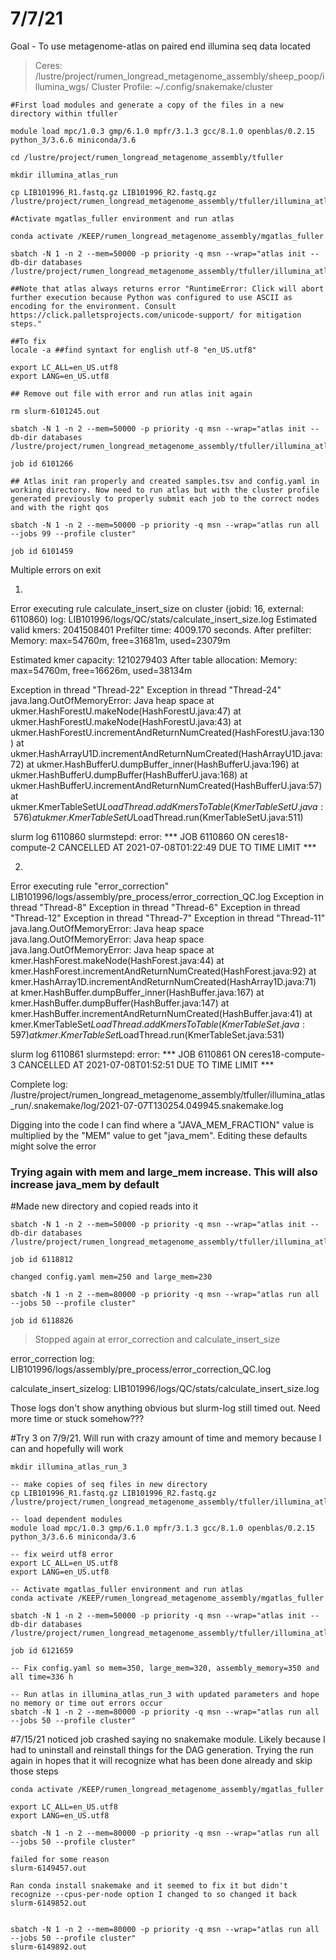 # 7/7/21

Goal - To use metagenome-atlas on paired end illumina seq data located
> Ceres: /lustre/project/rumen_longread_metagenome_assembly/sheep_poop/illumina_wgs/
> Cluster Profile: ~/.config/snakemake/cluster


```
#First load modules and generate a copy of the files in a new directory within tfuller

module load mpc/1.0.3 gmp/6.1.0 mpfr/3.1.3 gcc/8.1.0 openblas/0.2.15 python_3/3.6.6 miniconda/3.6

cd /lustre/project/rumen_longread_metagenome_assembly/tfuller

mkdir illumina_atlas_run

cp LIB101996_R1.fastq.gz LIB101996_R2.fastq.gz /lustre/project/rumen_longread_metagenome_assembly/tfuller/illumina_atlas_run/

#Activate mgatlas_fuller environment and run atlas

conda activate /KEEP/rumen_longread_metagenome_assembly/mgatlas_fuller

sbatch -N 1 -n 2 --mem=50000 -p priority -q msn --wrap="atlas init --db-dir databases /lustre/project/rumen_longread_metagenome_assembly/tfuller/illumina_atlas_run/"

##Note that atlas always returns error "RuntimeError: Click will abort further execution because Python was configured to use ASCII as encoding for the environment. Consult https://click.palletsprojects.com/unicode-support/ for mitigation steps."

##To fix
locale -a ##find syntaxt for english utf-8 "en_US.utf8"

export LC_ALL=en_US.utf8
export LANG=en_US.utf8

## Remove out file with error and run atlas init again

rm slurm-6101245.out

sbatch -N 1 -n 2 --mem=50000 -p priority -q msn --wrap="atlas init --db-dir databases /lustre/project/rumen_longread_metagenome_assembly/tfuller/illumina_atlas_run/"

job id 6101266

## Atlas init ran properly and created samples.tsv and config.yaml in working directory. Now need to run atlas but with the cluster profile generated previously to properly submit each job to the correct nodes and with the right qos

sbatch -N 1 -n 2 --mem=50000 -p priority -q msn --wrap="atlas run all --jobs 99 --profile cluster"

job id 6101459

```

Multiple errors on exit

1.
Error executing rule calculate_insert_size on cluster (jobid: 16, external: 6110860)
log: LIB101996/logs/QC/stats/calculate_insert_size.log
  Estimated valid kmers:          2041508401
Prefilter time: 4009.170 seconds.
After prefilter:
Memory: max=54760m, free=31681m, used=23079m

Estimated kmer capacity:        1210279403
After table allocation:
Memory: max=54760m, free=16626m, used=38134m

Exception in thread "Thread-22" Exception in thread "Thread-24" java.lang.OutOfMemoryError: Java heap space
 at ukmer.HashForestU.makeNode(HashForestU.java:47)
 at ukmer.HashForestU.makeNode(HashForestU.java:43)
 at ukmer.HashForestU.incrementAndReturnNumCreated(HashForestU.java:130)
 at ukmer.HashArrayU1D.incrementAndReturnNumCreated(HashArrayU1D.java:72)
 at ukmer.HashBufferU.dumpBuffer_inner(HashBufferU.java:196)
 at ukmer.HashBufferU.dumpBuffer(HashBufferU.java:168)
 at ukmer.HashBufferU.incrementAndReturnNumCreated(HashBufferU.java:57)
 at ukmer.KmerTableSetU$LoadThread.addKmersToTable(KmerTableSetU.java:576)
 at ukmer.KmerTableSetU$LoadThread.run(KmerTableSetU.java:511)

slurm log 6110860
slurmstepd: error: *** JOB 6110860 ON ceres18-compute-2 CANCELLED AT 2021-07-08T01:22:49 DUE TO TIME LIMIT ***

2.
Error executing rule "error_correction"
LIB101996/logs/assembly/pre_process/error_correction_QC.log
Exception in thread "Thread-8" Exception in thread "Thread-6" Exception in thread "Thread-12" Exception in thread "Thread-7" Exception in thread "Thread-11" java.lang.OutOfMemoryError: Java heap space
java.lang.OutOfMemoryError: Java heap space
java.lang.OutOfMemoryError: Java heap space
at kmer.HashForest.makeNode(HashForest.java:44)
at kmer.HashForest.incrementAndReturnNumCreated(HashForest.java:92)
at kmer.HashArray1D.incrementAndReturnNumCreated(HashArray1D.java:71)
at kmer.HashBuffer.dumpBuffer_inner(HashBuffer.java:167)
at kmer.HashBuffer.dumpBuffer(HashBuffer.java:147)
at kmer.HashBuffer.incrementAndReturnNumCreated(HashBuffer.java:41)
at kmer.KmerTableSet$LoadThread.addKmersToTable(KmerTableSet.java:597)
at kmer.KmerTableSet$LoadThread.run(KmerTableSet.java:531)



slurm log 6110861
slurmstepd: error: *** JOB 6110861 ON ceres18-compute-3 CANCELLED AT 2021-07-08T01:52:51 DUE TO TIME LIMIT ***



Complete log: /lustre/project/rumen_longread_metagenome_assembly/tfuller/illumina_atlas_run/.snakemake/log/2021-07-07T130254.049945.snakemake.log

Digging into the code I can find where a "JAVA_MEM_FRACTION" value is multiplied by the "MEM" value to get "java_mem". Editing these defaults might solve the error


### Trying again with mem and large_mem increase. This will also increase java_mem by default

#Made new directory and copied reads into it

```
sbatch -N 1 -n 2 --mem=50000 -p priority -q msn --wrap="atlas init --db-dir databases /lustre/project/rumen_longread_metagenome_assembly/tfuller/illumina_atlas_run_2/

job id 6118812

changed config.yaml mem=250 and large_mem=230

sbatch -N 1 -n 2 --mem=80000 -p priority -q msn --wrap="atlas run all --jobs 50 --profile cluster"

job id 6118826
```

>Stopped again at error_correction and calculate_insert_size

error_correction log: LIB101996/logs/assembly/pre_process/error_correction_QC.log


calculate_insert_sizelog: LIB101996/logs/QC/stats/calculate_insert_size.log

Those logs don't show anything obvious but slurm-log still timed out. Need more time or stuck somehow???


#Try 3 on 7/9/21. Will run with crazy amount of time and memory because I can and hopefully will work

```
mkdir illumina_atlas_run_3

-- make copies of seq files in new directory
cp LIB101996_R1.fastq.gz LIB101996_R2.fastq.gz /lustre/project/rumen_longread_metagenome_assembly/tfuller/illumina_atlas_run_3/

-- load dependent modules
module load mpc/1.0.3 gmp/6.1.0 mpfr/3.1.3 gcc/8.1.0 openblas/0.2.15 python_3/3.6.6 miniconda/3.6

-- fix weird utf8 error
export LC_ALL=en_US.utf8
export LANG=en_US.utf8

-- Activate mgatlas_fuller environment and run atlas
conda activate /KEEP/rumen_longread_metagenome_assembly/mgatlas_fuller

sbatch -N 1 -n 2 --mem=50000 -p priority -q msn --wrap="atlas init --db-dir databases /lustre/project/rumen_longread_metagenome_assembly/tfuller/illumina_atlas_run_3/"

job id 6121659

-- Fix config.yaml so mem=350, large_mem=320, assembly_memory=350 and all time=336 h

-- Run atlas in illumina_atlas_run_3 with updated parameters and hope no memory or time out errors occur
sbatch -N 1 -n 2 --mem=80000 -p priority -q msn --wrap="atlas run all --jobs 50 --profile cluster"
```

#7/15/21 noticed job crashed saying no snakemake module. Likely because I had to uninstall and reinstall things for the DAG generation. Trying the run again in hopes that it will recognize what has been done already and skip those steps

```
conda activate /KEEP/rumen_longread_metagenome_assembly/mgatlas_fuller

export LC_ALL=en_US.utf8
export LANG=en_US.utf8

sbatch -N 1 -n 2 --mem=80000 -p priority -q msn --wrap="atlas run all --jobs 50 --profile cluster"

failed for some reason
slurm-6149457.out

Ran conda install snakemake and it seemed to fix it but didn't recognize --cpus-per-node option I changed to so changed it back
slurm-6149852.out


sbatch -N 1 -n 2 --mem=80000 -p priority -q msn --wrap="atlas run all --jobs 50 --profile cluster"
slurm-6149892.out



